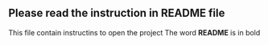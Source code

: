 ## Please read the instruction in README file
This file contain instructins to open the project
The word **README** is in bold